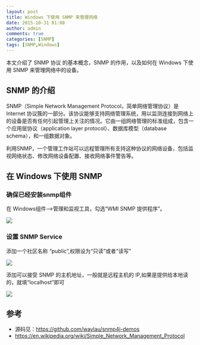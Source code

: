 ```yaml
---
layout: post
title: Windows 下使用 SNMP 来管理网络
date: 2015-10-31 01:08
author: admin
comments: true
categories: [SNMP]
tags: [SNMP,Windows]
---
```


本文介绍了 SNMP 协议 的基本概念，SNMP 的作用，以及如何在 Windows 下使用 SNMP 来管理网络中的设备。

<!-- more -->

## SNMP 的介绍

SNMP（Simple Network Management Protocol，简单网络管理协议）是 Internet 协议簇的一部分。该协议能够支持网络管理系统，用以监测连接到网络上的设备是否有任何引起管理上关注的情况。它由一组网络管理的标准组成，包含一个应用层协议（application layer protocol）、数据库模型（database schema），和一组数据对象。

利用SNMP，一个管理工作站可以远程管理所有支持这种协议的网络设备，包括监视网络状态、修改网络设备配置、接收网络事件警告等。

## 在 Windows 下使用 SNMP

### 确保已经安装snmp组件

在 Windows组件—>管理和监视工具，勾选“WMI SNMP 提供程序”。

![](http://99btgc01.info/uploads/2015/10/000.png)

### 设置 SNMP Service

添加一个社区名称 “public”,权限设为“只读”或者“读写”

![](http://99btgc01.info/uploads/2015/10/001.png)

添加可以接受 SNMP 的主机地址，一般就是远程主机的 IP,如果是提供给本地读的，就填“localhost”即可

![](http://99btgc01.info/uploads/2015/10/002.png)


## 参考

* 源码见：<https://github.com/waylau/snmp4j-demos>
* <https://en.wikipedia.org/wiki/Simple_Network_Management_Protocol>